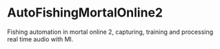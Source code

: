 # AutoFishingMortalOnline2
Fishing automation in mortal online 2, capturing, training and processing real time audio with Ml.
